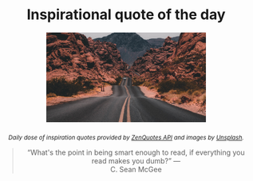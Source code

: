 
<div align="center">

# Inspirational quote of the day

<img src="./data/photo.jpeg" alt="Beautiful nature photo" width="320" height="180">

<sub><i>Daily dose of inspiration quotes provided by [ZenQuotes API](https://zenquotes.io/) and images by [Unsplash](https://unsplash.com/).</i></sub>


<blockquote>&ldquo;What's the point in being smart enough to read, if everything you read makes you dumb?&rdquo; &mdash; <footer>C. Sean McGee</footer></blockquote>

</div>
